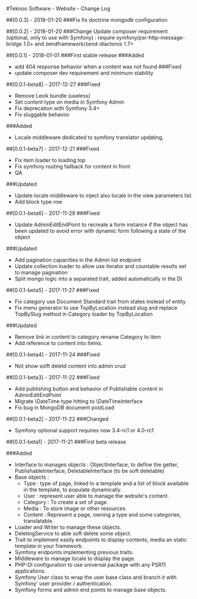 #Teknoo Software - Website - Change Log

##[0.0.3] - 2018-01-20
###Fix
fix doctrine mongodb configuration

##[0.0.2] - 2018-01-20
###Change
Update composer requirement (optional, only to use with Symfony) : require symfony/psr-http-message-bridge 1.0+ and zendframework/zend-diactoros 1.7+

##[0.0.1] - 2018-01-01
###First stable release
###Added
- add 404 response behavior when a content was not found
###Fixed
- update composer dev requirement and minimum stability

##[0.0.1-beta8] - 2017-12-27
###Fixed
- Remove Lexik bundle (useless)
- Set content type on media in Symfony Admin
- Fix deprecation with Symfony 3.4+
- Fix sluggable behavior

###Added
- Locale middleware dedicated to symfony translator updating,

##[0.0.1-beta7] - 2017-12-21
###Fixed
- Fix item loader to loading top
- Fix symfony routing failback for content in front
- QA

###Updated
- Update locale middleware to inject also locale in the view parameters list
- Add block type row

##[0.0.1-beta6] - 2017-11-29
###Fixed
- Update AdminEditEndPoint to recreate a form instance if the object has been updated to avoid error with dynamic form
 following a state of the object

###Updated
- Add pagination capacities in the Admin list endpoint
- Update collection loader to allow use iterator and countable results set to manage pagination
- Split mongo logic into a separated trait, added automatically in the DI

##[0.0.1-beta5] - 2017-11-27
###Fixed
- Fix category use Document Standard trait from states instead of entity
- Fix menu generator to use TopByLocation instead slug and replace TopBySlug method in Category loader by TopByLocation

###Updated
- Remove link in content to category rename Category to item
- Add reference to content into Items.

##[0.0.1-beta4] - 2017-11-24
###Fixed
- Not show solft deletd content into admin crud

##[0.0.1-beta3] - 2017-11-22
###Fixed
- Add publishing button and behavior of Publishable content in AdminEditEndPoint
- Migrate \DateTime type hitting to \DateTimeInterface
- Fix bug in MongoDB document postLoad

##[0.0.1-beta2] - 2017-11-22
###Changed
- Symfony optional support requires now 3.4-rc1 or 4.0-rc1

##[0.0.1-beta1] - 2017-11-21
###First beta release

###Added
- Interface to manages objects : ObjectInterface, to define the getter, PublishableInterface, DeletableInterface (to be soft deletable)
- Base objects :
    - Type : type of page, linked to a template and a list of block available in the template, to populate dynamically.
    - User : represent user able to manage the website's content.
    - Category : To create a set of page.
    - Media : To store image or other resources.
    - Content : Represent a page, owning a type and some categories, translatable.
- Loader and Writer to manage these objects.
- DeletingService to able soft delete some object.
- Trait to implement easily endpoints to display contents, media an static template in your framework.
- Symfony endpoints implementing previous traits.
- Middleware to manage locale to display the page.
- PHP-DI configuration to use universal package with any PSR11 applications.
- Symfony User class to wrap the user base class and branch it with Symfony' user provider / authentication.
- Symfony forms and admin end points to manage base objects.
